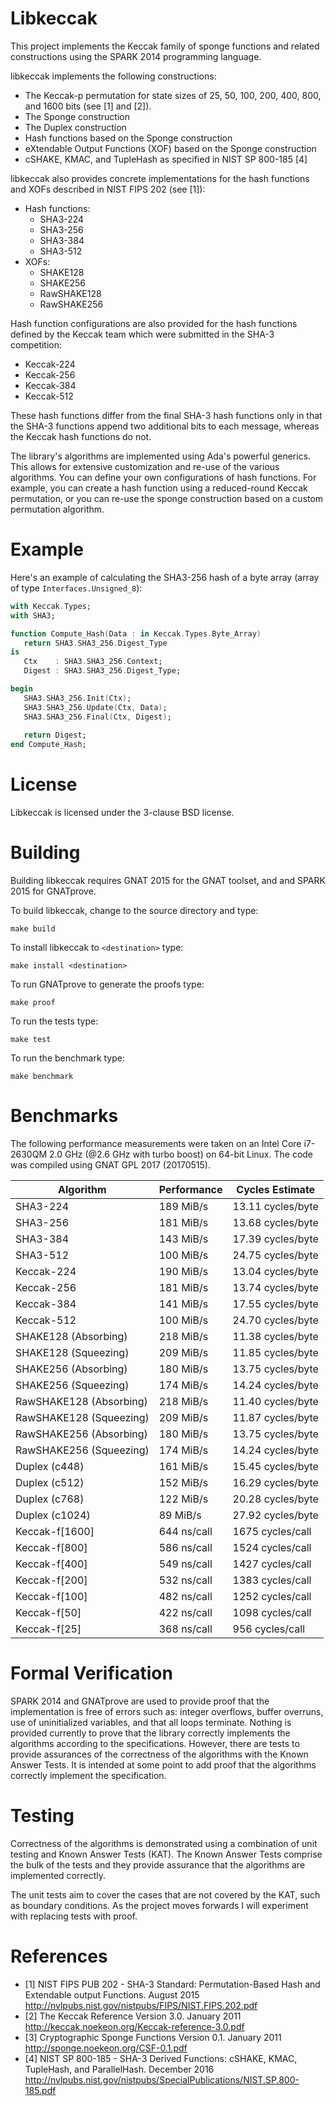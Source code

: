 # Libkeccak

This project implements the Keccak family of sponge functions and related
constructions using the SPARK 2014 programming language.

libkeccak implements the following constructions:

* The Keccak-p permutation for state sizes of 25, 50, 100, 200, 400, 800, and 1600 bits (see [1] and [2]).
* The Sponge construction
* The Duplex construction
* Hash functions based on the Sponge construction
* eXtendable Output Functions (XOF) based on the Sponge construction
* cSHAKE, KMAC, and TupleHash as specified in NIST SP 800-185 [4]

libkeccak also provides concrete implementations for the hash functions and
XOFs described in NIST FIPS 202 (see [1]):

* Hash functions:
  * SHA3-224
  * SHA3-256
  * SHA3-384
  * SHA3-512
* XOFs:
  * SHAKE128
  * SHAKE256
  * RawSHAKE128
  * RawSHAKE256

Hash function configurations are also provided for the hash functions defined by
the Keccak team which were submitted in the SHA-3 competition:

* Keccak-224
* Keccak-256
* Keccak-384
* Keccak-512

These hash functions differ from the final SHA-3 hash functions only in that the
SHA-3 functions append two additional bits to each message, whereas the Keccak
hash functions do not.

The library's algorithms are implemented using Ada's powerful generics. This
allows for extensive customization and re-use of the various algorithms. You
can define your own configurations of hash functions. For example, you can 
create a hash function using a reduced-round Keccak permutation, or you can
re-use the sponge construction based on a custom permutation algorithm.

# Example

Here's an example of calculating the SHA3-256 hash of a byte array (array of
type ``Interfaces.Unsigned_8``):

```Ada
with Keccak.Types;
with SHA3;

function Compute_Hash(Data : in Keccak.Types.Byte_Array)
   return SHA3.SHA3_256.Digest_Type
is
   Ctx    : SHA3.SHA3_256.Context;
   Digest : SHA3.SHA3_256.Digest_Type;

begin
   SHA3.SHA3_256.Init(Ctx);
   SHA3.SHA3_256.Update(Ctx, Data);
   SHA3.SHA3_256.Final(Ctx, Digest);
   
   return Digest;
end Compute_Hash;
```

# License

Libkeccak is licensed under the 3-clause BSD license.

# Building

Building libkeccak requires GNAT 2015 for the GNAT toolset, and and SPARK 2015
for GNATprove.

To build libkeccak, change to the source directory and type:
<pre><code>make build</code></pre>

To install libkeccak to ``<destination>`` type:
<pre><code>make install &lt;destination&gt;</code></pre>

To run GNATprove to generate the proofs type:
<pre><code>make proof</code></pre>

To run the tests type:
<pre><code>make test</code></pre>

To run the benchmark type:
<pre><code>make benchmark</code></pre>

# Benchmarks

The following performance measurements were taken on an Intel Core i7-2630QM
2.0 GHz (@2.6 GHz with turbo boost) on 64-bit Linux. The code was compiled using
GNAT GPL 2017 (20170515).

| Algorithm               | Performance |  Cycles Estimate  |
| ----------------------- | ----------- | ----------------- |
| SHA3-224                | 189 MiB/s   | 13.11 cycles/byte |
| SHA3-256                | 181 MiB/s   | 13.68 cycles/byte |
| SHA3-384                | 143 MiB/s   | 17.39 cycles/byte |
| SHA3-512                | 100 MiB/s   | 24.75 cycles/byte |
| Keccak-224              | 190 MiB/s   | 13.04 cycles/byte |
| Keccak-256              | 181 MiB/s   | 13.74 cycles/byte |
| Keccak-384              | 141 MiB/s   | 17.55 cycles/byte |
| Keccak-512              | 100 MiB/s   | 24.70 cycles/byte |
| SHAKE128 (Absorbing)    | 218 MiB/s   | 11.38 cycles/byte |
| SHAKE128 (Squeezing)    | 209 MiB/s   | 11.85 cycles/byte |
| SHAKE256 (Absorbing)    | 180 MiB/s   | 13.75 cycles/byte |
| SHAKE256 (Squeezing)    | 174 MiB/s   | 14.24 cycles/byte |
| RawSHAKE128 (Absorbing) | 218 MiB/s   | 11.40 cycles/byte |
| RawSHAKE128 (Squeezing) | 209 MiB/s   | 11.87 cycles/byte |
| RawSHAKE256 (Absorbing) | 180 MiB/s   | 13.75 cycles/byte |
| RawSHAKE256 (Squeezing) | 174 MiB/s   | 14.24 cycles/byte |
| Duplex (c448)           | 161 MiB/s   | 15.45 cycles/byte |
| Duplex (c512)           | 152 MiB/s   | 16.29 cycles/byte |
| Duplex (c768)           | 122 MiB/s   | 20.28 cycles/byte |
| Duplex (c1024)          | 89 MiB/s    | 27.92 cycles/byte |
| Keccak-f\[1600\]        | 644 ns/call | 1675 cycles/call  |
| Keccak-f\[800\]         | 586 ns/call | 1524 cycles/call  |
| Keccak-f\[400\]         | 549 ns/call | 1427 cycles/call  |
| Keccak-f\[200\]         | 532 ns/call | 1383 cycles/call  |
| Keccak-f\[100\]         | 482 ns/call | 1252 cycles/call  |
| Keccak-f\[50\]          | 422 ns/call | 1098 cycles/call  |
| Keccak-f\[25\]          | 368 ns/call | 956 cycles/call   |

# Formal Verification

SPARK 2014 and GNATprove are used to provide proof that the implementation is
free of errors such as: integer overflows, buffer overruns, use of
uninitialized variables, and that all loops terminate. Nothing is provided
currently to prove that the library correctly implements the algorithms
according to the specifications. However, there are tests to provide assurances
of the correctness of the algorithms with the Known Answer Tests. It is intended
at some point to add proof that the algorithms correctly implement the specification.

# Testing

Correctness of the algorithms is demonstrated using a combination of unit
testing and Known Answer Tests (KAT). The Known Answer Tests comprise the bulk
of the tests and they provide assurance that the algorithms are implemented
correctly.

The unit tests aim to cover the cases that are not covered by the KAT, such
as boundary conditions. As the project moves forwards I will experiment with
replacing tests with proof.

# References 

* [1] NIST FIPS PUB 202 - SHA-3 Standard: Permutation-Based Hash and Extendable
output Functions. August 2015 http://nvlpubs.nist.gov/nistpubs/FIPS/NIST.FIPS.202.pdf
* [2] The Keccak Reference Version 3.0. January 2011
http://keccak.noekeon.org/Keccak-reference-3.0.pdf
* [3] Cryptographic Sponge Functions Version 0.1. January 2011
http://sponge.noekeon.org/CSF-0.1.pdf
* [4] NIST SP 800-185 - SHA-3 Derived Functions: cSHAKE, KMAC, TupleHash, and ParallelHash. December 2016
http://nvlpubs.nist.gov/nistpubs/SpecialPublications/NIST.SP.800-185.pdf
